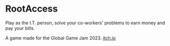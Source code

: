 # RootAccess
Play as the I.T. person, solve your co-workers' problems to earn money and pay your bills.

A game made for the Global Game Jam 2023. [itch.io](https://phyglitch.itch.io/rootaccess)  
